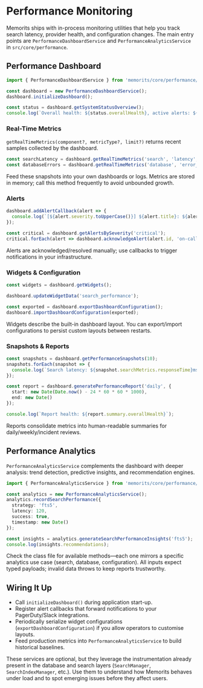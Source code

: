 # Performance Monitoring

Memorits ships with in-process monitoring utilities that help you track search latency, provider health, and configuration changes. The main entry points are `PerformanceDashboardService` and `PerformanceAnalyticsService` in `src/core/performance`.

## Performance Dashboard

```typescript
import { PerformanceDashboardService } from 'memorits/core/performance/PerformanceDashboard';

const dashboard = new PerformanceDashboardService();
dashboard.initializeDashboard();

const status = dashboard.getSystemStatusOverview();
console.log(`Overall health: ${status.overallHealth}, active alerts: ${status.activeAlerts}`);
```

### Real-Time Metrics

`getRealTimeMetrics(component?, metricType?, limit?)` returns recent samples collected by the dashboard.

```typescript
const searchLatency = dashboard.getRealTimeMetrics('search', 'latency', 50);
const databaseErrors = dashboard.getRealTimeMetrics('database', 'error_rate');
```

Feed these snapshots into your own dashboards or logs. Metrics are stored in memory; call this method frequently to avoid unbounded growth.

### Alerts

```typescript
dashboard.addAlertCallback(alert => {
  console.log(`[${alert.severity.toUpperCase()}] ${alert.title}: ${alert.description}`);
});

const critical = dashboard.getAlertsBySeverity('critical');
critical.forEach(alert => dashboard.acknowledgeAlert(alert.id, 'on-call'));
```

Alerts are acknowledged/resolved manually; use callbacks to trigger notifications in your infrastructure.

### Widgets & Configuration

```typescript
const widgets = dashboard.getWidgets();

dashboard.updateWidgetData('search_performance');

const exported = dashboard.exportDashboardConfiguration();
dashboard.importDashboardConfiguration(exported);
```

Widgets describe the built-in dashboard layout. You can export/import configurations to persist custom layouts between restarts.

### Snapshots & Reports

```typescript
const snapshots = dashboard.getPerformanceSnapshots(10);
snapshots.forEach(snapshot => {
  console.log(`Search latency: ${snapshot.searchMetrics.responseTime}ms`);
});

const report = dashboard.generatePerformanceReport('daily', {
  start: new Date(Date.now() - 24 * 60 * 60 * 1000),
  end: new Date()
});

console.log(`Report health: ${report.summary.overallHealth}`);
```

Reports consolidate metrics into human-readable summaries for daily/weekly/incident reviews.

## Performance Analytics

`PerformanceAnalyticsService` complements the dashboard with deeper analysis: trend detection, predictive insights, and recommendation engines.

```typescript
import { PerformanceAnalyticsService } from 'memorits/core/performance/PerformanceAnalyticsService';

const analytics = new PerformanceAnalyticsService();
analytics.recordSearchPerformance({
  strategy: 'fts5',
  latency: 120,
  success: true,
  timestamp: new Date()
});

const insights = analytics.generateSearchPerformanceInsights('fts5');
console.log(insights.recommendations);
```

Check the class file for available methods—each one mirrors a specific analytics use case (search, database, configuration). All inputs expect typed payloads; invalid data throws to keep reports trustworthy.

## Wiring It Up

- Call `initializeDashboard()` during application start-up.
- Register alert callbacks that forward notifications to your PagerDuty/Slack integrations.
- Periodically serialize widget configurations (`exportDashboardConfiguration`) if you allow operators to customise layouts.
- Feed production metrics into `PerformanceAnalyticsService` to build historical baselines.

These services are optional, but they leverage the instrumentation already present in the database and search layers (`SearchManager`, `SearchIndexManager`, etc.). Use them to understand how Memorits behaves under load and to spot emerging issues before they affect users.
